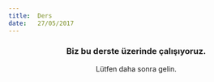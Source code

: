 ```yaml
---
title:  Ders
date:   27/05/2017
---
```


### <center>Biz bu derste üzerinde çalışıyoruz.</center>
<center>Lütfen daha sonra gelin.</center>
